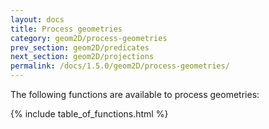 ```yaml
---
layout: docs
title: Process geometries
category: geom2D/process-geometries
prev_section: geom2D/predicates
next_section: geom2D/projections
permalink: /docs/1.5.0/geom2D/process-geometries/
---
```


The following functions are available to process geometries:

{% include table_of_functions.html %}
